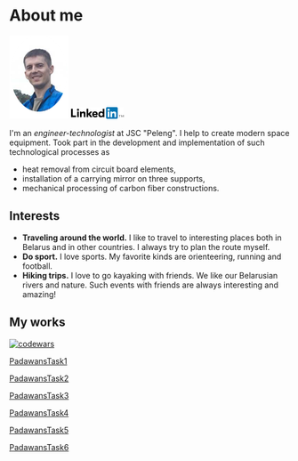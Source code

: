 # About me
![photo](photo.png)
[![linkedin](Logo-2C-21px-TM.png)](https://www.linkedin.com/in/ivangordeichik/en?trk=public_profile_locale_name)

I'm an _engineer-technologist_ at JSC "Peleng". I help to create modern space equipment.
Took part in the development and implementation of such technological processes as
  - heat removal from circuit board elements,
  - installation of a carrying mirror on three supports,
  - mechanical processing of carbon fiber constructions.


## Interests

- **Traveling around the world.** I like to travel to interesting places both in Belarus and in other countries. I always try to plan the route myself.
- **Do sport.** I love sports. My favorite kinds are orienteering, running and football.
- **Hiking trips.** I love to go kayaking with friends. We like our Belarusian rivers and nature. Such events with friends are always interesting and amazing!


## My works

[![codewars](https://www.codewars.com/users/BSJean/badges/small)](https://www.codewars.com/users/BSJean)

[PadawansTask1](https://github.com/BSJean/PadawansTask1)

[PadawansTask2](https://github.com/BSJean/PadawansTask2)

[PadawansTask3](https://github.com/BSJean/PadawansTask3)

[PadawansTask4](https://github.com/BSJean/PadawansTask4)

[PadawansTask5](https://github.com/BSJean/PadawansTask5)

[PadawansTask6](https://github.com/BSJean/PadawansTask6)
